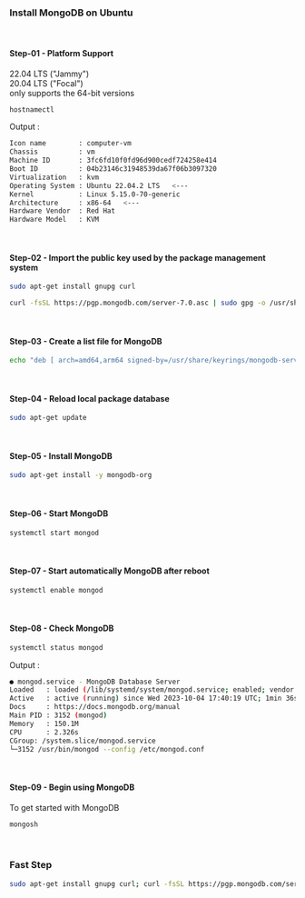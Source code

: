 ### Install MongoDB on Ubuntu


<br>


#### Step-01 - Platform Support
22.04 LTS ("Jammy")\
20.04 LTS ("Focal")\
only supports the 64-bit versions
```sh
hostnamectl
```
Output :
```sh
Icon name        : computer-vm
Chassis          : vm
Machine ID       : 3fc6fd10f0fd96d900cedf724258e414
Boot ID          : 04b23146c31948539da67f06b3097320
Virtualization   : kvm
Operating System : Ubuntu 22.04.2 LTS   <---
Kernel           : Linux 5.15.0-70-generic
Architecture     : x86-64   <---
Hardware Vendor  : Red Hat
Hardware Model   : KVM
```


<br>


#### Step-02 - Import the public key used by the package management system
```sh
sudo apt-get install gnupg curl
```
```sh
curl -fsSL https://pgp.mongodb.com/server-7.0.asc | sudo gpg -o /usr/share/keyrings/mongodb-server-7.0.gpg --dearmor
```


<br>


#### Step-03 - Create a list file for MongoDB
```sh
echo "deb [ arch=amd64,arm64 signed-by=/usr/share/keyrings/mongodb-server-7.0.gpg ] https://repo.mongodb.org/apt/ubuntu jammy/mongodb-org/7.0 multiverse" | sudo tee /etc/apt/sources.list.d/mongodb-org-7.0.list
```


<br>


#### Step-04 - Reload local package database
```sh
sudo apt-get update
```


<br>


#### Step-05 - Install MongoDB
```sh
sudo apt-get install -y mongodb-org
```


<br>


#### Step-06 - Start MongoDB
```sh
systemctl start mongod
```


<br>


#### Step-07 - Start automatically MongoDB after reboot
```sh
systemctl enable mongod
```


<br>


#### Step-08 - Check MongoDB
```sh
systemctl status mongod
```
Output :
```sh
● mongod.service - MongoDB Database Server
Loaded   : loaded (/lib/systemd/system/mongod.service; enabled; vendor preset: enabled)
Active   : active (running) since Wed 2023-10-04 17:40:19 UTC; 1min 36s ago   <---
Docs     : https://docs.mongodb.org/manual
Main PID : 3152 (mongod)
Memory   : 150.1M
CPU      : 2.326s
CGroup: /system.slice/mongod.service
└─3152 /usr/bin/mongod --config /etc/mongod.conf
```


<br>


#### Step-09 - Begin using MongoDB
To get started with MongoDB
```sh
mongosh
```


<br>


### Fast Step
```sh
sudo apt-get install gnupg curl; curl -fsSL https://pgp.mongodb.com/server-7.0.asc | sudo gpg -o /usr/share/keyrings/mongodb-server-7.0.gpg --dearmor; echo "deb [ arch=amd64,arm64 signed-by=/usr/share/keyrings/mongodb-server-7.0.gpg ] https://repo.mongodb.org/apt/ubuntu jammy/mongodb-org/7.0 multiverse" | sudo tee /etc/apt/sources.list.d/mongodb-org-7.0.list; sudo apt-get update; sudo apt-get install -y mongodb-org; systemctl start mongod; systemctl enable mongod; mongosh
```
